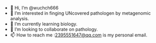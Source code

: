 - 👋 Hi, I’m @wuchch666
- 👀 I’m interested in finging UNcovered pathologen by metagenomic analysis. 
- 🌱 I’m currently learning biology.
- 💞️ I’m looking to collaborate on pathology.
- 📫 How to reach me :2395551647@qq.com is my personal email.

<!---
wuchch666/wuchch666 is a ✨ special ✨ repository because its `README.md` (this file) appears on your GitHub profile.
You can click the Preview link to take a look at your changes.
--->
